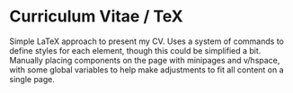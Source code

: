 # Curriculum Vitae / TeX

Simple LaTeX approach to present my CV. Uses a system of commands to define styles for each element, though this could be simplified a bit. Manually placing components on the page with minipages and v/hspace, with some global variables to help make adjustments to fit all content on a single page.
